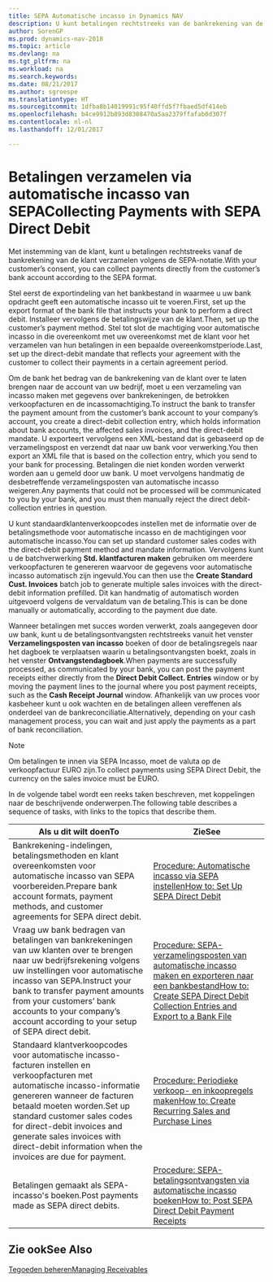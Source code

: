 ```yaml
---
title: SEPA Automatische incasso in Dynamics NAV
description: U kunt betalingen rechtstreeks van de bankrekening van de klant verzamelen volgens de SEPA-indeling.
author: SorenGP
ms.prod: dynamics-nav-2018
ms.topic: article
ms.devlang: na
ms.tgt_pltfrm: na
ms.workload: na
ms.search.keywords: 
ms.date: 08/21/2017
ms.author: sgroespe
ms.translationtype: HT
ms.sourcegitcommit: 1dfba8b14019991c95f40ffd5f7fbaed5df414eb
ms.openlocfilehash: b4ce9912b893d8308470a5aa2379ffafab0d307f
ms.contentlocale: nl-nl
ms.lasthandoff: 12/01/2017

---
```

# <a name="collecting-payments-with-sepa-direct-debit"></a><span data-ttu-id="0a8e3-103">Betalingen verzamelen via automatische incasso van SEPA</span><span class="sxs-lookup"><span data-stu-id="0a8e3-103">Collecting Payments with SEPA Direct Debit</span></span>
<span data-ttu-id="0a8e3-104">Met instemming van de klant, kunt u betalingen rechtstreeks vanaf de bankrekening van de klant verzamelen volgens de SEPA-notatie.</span><span class="sxs-lookup"><span data-stu-id="0a8e3-104">With your customer’s consent, you can collect payments directly from the customer’s bank account according to the SEPA format.</span></span>  

 <span data-ttu-id="0a8e3-105">Stel eerst de exportindeling van het bankbestand in waarmee u uw bank opdracht geeft een automatische incasso uit te voeren.</span><span class="sxs-lookup"><span data-stu-id="0a8e3-105">First, set up the export format of the bank file that instructs your bank to perform a direct debit.</span></span> <span data-ttu-id="0a8e3-106">Installeer vervolgens de betalingswijze van de klant.</span><span class="sxs-lookup"><span data-stu-id="0a8e3-106">Then, set up the customer’s payment method.</span></span> <span data-ttu-id="0a8e3-107">Stel tot slot de machtiging voor automatische incasso in die overeenkomt met uw overeenkomst met de klant voor het verzamelen van hun betalingen in een bepaalde overeenkomstperiode.</span><span class="sxs-lookup"><span data-stu-id="0a8e3-107">Last, set up the direct-debit mandate that reflects your agreement with the customer to collect their payments in a certain agreement period.</span></span>  

 <span data-ttu-id="0a8e3-108">Om de bank het bedrag van de bankrekening van de klant over te laten brengen naar de account van uw bedrijf, moet u een verzameling van incasso maken met gegevens over bankrekeningen, de betrokken verkoopfacturen en de incassomachtiging.</span><span class="sxs-lookup"><span data-stu-id="0a8e3-108">To instruct the bank to transfer the payment amount from the customer’s bank account to your company’s account, you create a direct-debit collection entry, which holds information about bank accounts, the affected sales invoices, and the direct-debit mandate.</span></span> <span data-ttu-id="0a8e3-109">U exporteert vervolgens een XML-bestand dat is gebaseerd op de verzamelingspost en verzendt dat naar uw bank voor verwerking.</span><span class="sxs-lookup"><span data-stu-id="0a8e3-109">You then export an XML file that is based on the collection entry, which you send to your bank for processing.</span></span> <span data-ttu-id="0a8e3-110">Betalingen die niet konden worden verwerkt worden aan u gemeld door uw bank. U moet vervolgens handmatig de desbetreffende verzamelingsposten van automatische incasso weigeren.</span><span class="sxs-lookup"><span data-stu-id="0a8e3-110">Any payments that could not be processed will be communicated to you by your bank, and you must then manually reject the direct debit-collection entries in question.</span></span>  

 <span data-ttu-id="0a8e3-111">U kunt standaardklantenverkoopcodes instellen met de informatie over de betalingsmethode voor automatische incasso en de machtigingen voor automatische incasso.</span><span class="sxs-lookup"><span data-stu-id="0a8e3-111">You can set up standard customer sales codes with the direct-debit payment method and mandate information.</span></span> <span data-ttu-id="0a8e3-112">Vervolgens kunt u de batchverwerking **Std. klantfacturen maken** gebruiken om meerdere verkoopfacturen te genereren waarvoor de gegevens voor automatische incasso automatisch zijn ingevuld.</span><span class="sxs-lookup"><span data-stu-id="0a8e3-112">You can then use the **Create Standard Cust. Invoices** batch job to generate multiple sales invoices with the direct-debit information prefilled.</span></span> <span data-ttu-id="0a8e3-113">Dit kan handmatig of automatisch worden uitgevoerd volgens de vervaldatum van de betaling.</span><span class="sxs-lookup"><span data-stu-id="0a8e3-113">This is can be done manually or automatically, according to the payment due date.</span></span>  

 <span data-ttu-id="0a8e3-114">Wanneer betalingen met succes worden verwerkt, zoals aangegeven door uw bank, kunt u de betalingsontvangsten rechtstreeks vanuit het venster **Verzamelingsposten van incasso** boeken of door de betalingsregels naar het dagboek te verplaatsen waarin u betalingsontvangsten boekt, zoals in het venster **Ontvangstendagboek**.</span><span class="sxs-lookup"><span data-stu-id="0a8e3-114">When payments are successfully processed, as communicated by your bank, you can post the payment receipts either directly from the **Direct Debit Collect. Entries** window or by moving the payment lines to the journal where you post payment receipts, such as the **Cash Receipt Journal** window.</span></span> <span data-ttu-id="0a8e3-115">Afhankelijk van uw proces voor kasbeheer kunt u ook wachten en de betalingen alleen vereffenen als onderdeel van de bankreconciliatie.</span><span class="sxs-lookup"><span data-stu-id="0a8e3-115">Alternatively, depending on your cash management process, you can wait and just apply the payments as a part of bank reconciliation.</span></span>  

> [!NOTE]  
>  <span data-ttu-id="0a8e3-116">Om betalingen te innen via SEPA Incasso, moet de valuta op de verkoopfactuur EURO zijn.</span><span class="sxs-lookup"><span data-stu-id="0a8e3-116">To collect payments using SEPA Direct Debit, the currency on the sales invoice must be EURO.</span></span>  

 <span data-ttu-id="0a8e3-117">In de volgende tabel wordt een reeks taken beschreven, met koppelingen naar de beschrijvende onderwerpen.</span><span class="sxs-lookup"><span data-stu-id="0a8e3-117">The following table describes a sequence of tasks, with links to the topics that describe them.</span></span>   

|<span data-ttu-id="0a8e3-118">**Als u dit wilt doen**</span><span class="sxs-lookup"><span data-stu-id="0a8e3-118">**To**</span></span>|<span data-ttu-id="0a8e3-119">**Zie**</span><span class="sxs-lookup"><span data-stu-id="0a8e3-119">**See**</span></span>|  
|------------|-------------|  
|<span data-ttu-id="0a8e3-120">Bankrekening-indelingen, betalingsmethoden en klant overeenkomsten voor automatische incasso van SEPA voorbereiden.</span><span class="sxs-lookup"><span data-stu-id="0a8e3-120">Prepare bank account formats, payment methods, and customer agreements for SEPA direct debit.</span></span>|[<span data-ttu-id="0a8e3-121">Procedure: Automatische incasso via SEPA instellen</span><span class="sxs-lookup"><span data-stu-id="0a8e3-121">How to: Set Up SEPA Direct Debit</span></span>](finance-how-to-set-up-sepa-direct-debit.md)|  
|<span data-ttu-id="0a8e3-122">Vraag uw bank bedragen van betalingen van bankrekeningen van uw klanten over te brengen naar uw bedrijfsrekening volgens uw instellingen voor automatische incasso van SEPA.</span><span class="sxs-lookup"><span data-stu-id="0a8e3-122">Instruct your bank to transfer payment amounts from your customers’ bank accounts to your company’s account according to your setup of SEPA direct debit.</span></span>|[<span data-ttu-id="0a8e3-123">Procedure: SEPA-verzamelingsposten van automatische incasso maken en exporteren naar een bankbestand</span><span class="sxs-lookup"><span data-stu-id="0a8e3-123">How to: Create SEPA Direct Debit Collection Entries and Export to a Bank File</span></span>](finance-how-create-sepa-direct-debit-collection-entries-export-bank-file.md)|  
|<span data-ttu-id="0a8e3-124">Standaard klantverkoopcodes voor automatische incasso-facturen instellen en verkoopfacturen met automatische incasso-informatie genereren wanneer de facturen betaald moeten worden.</span><span class="sxs-lookup"><span data-stu-id="0a8e3-124">Set up standard customer sales codes for direct-debit invoices and generate sales invoices with direct-debit information when the invoices are due for payment.</span></span>|[<span data-ttu-id="0a8e3-125">Procedure: Periodieke verkoop- en inkoopregels maken</span><span class="sxs-lookup"><span data-stu-id="0a8e3-125">How to: Create Recurring Sales and Purchase Lines</span></span>](sales-how-work-standard-lines.md)|  
|<span data-ttu-id="0a8e3-126">Betalingen gemaakt als SEPA-incasso's boeken.</span><span class="sxs-lookup"><span data-stu-id="0a8e3-126">Post payments made as SEPA direct debits.</span></span>|[<span data-ttu-id="0a8e3-127">Procedure: SEPA-betalingsontvangsten via automatische incasso boeken</span><span class="sxs-lookup"><span data-stu-id="0a8e3-127">How to: Post SEPA Direct Debit Payment Receipts</span></span>](finance-how-to-post-sepa-direct-debit-payment-receipts.md)|  

## <a name="see-also"></a><span data-ttu-id="0a8e3-128">Zie ook</span><span class="sxs-lookup"><span data-stu-id="0a8e3-128">See Also</span></span>  
[<span data-ttu-id="0a8e3-129">Tegoeden beheren</span><span class="sxs-lookup"><span data-stu-id="0a8e3-129">Managing Receivables</span></span>](receivables-manage-receivables.md)

